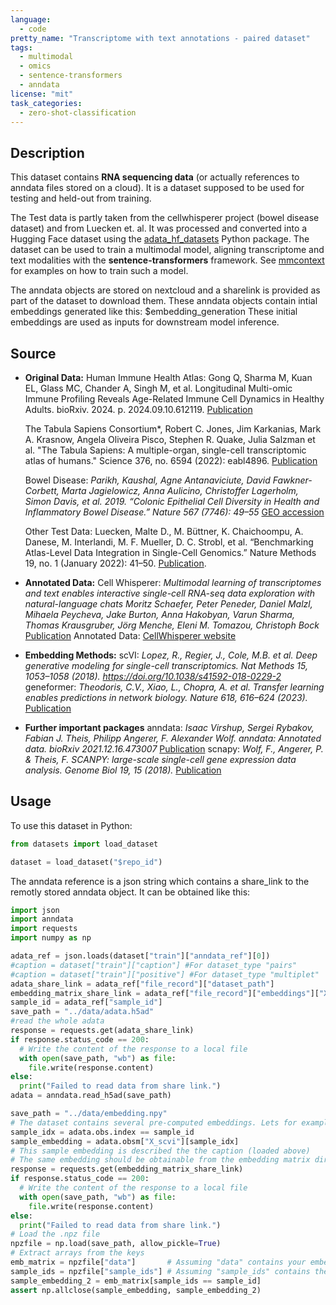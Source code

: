 ```yaml
---
language:
  - code
pretty_name: "Transcriptome with text annotations - paired dataset"
tags:
  - multimodal
  - omics
  - sentence-transformers
  - anndata
license: "mit"
task_categories:
  - zero-shot-classification
---
```


## Description

This dataset contains **RNA sequencing data** (or actually references to anndata files stored on a cloud). It is a dataset supposed to be used for testing and held-out from training.

The Test data is partly taken from the cellwhisperer project (bowel disease dataset) and from Luecken et. al.
It was processed and converted into a Hugging Face dataset using the [adata_hf_datasets](https://github.com/mengerj/adata_hf_datasets) Python package.
The dataset can be used to train a multimodal model, aligning transcriptome and text modalities with the **sentence-transformers** framework.
See [mmcontext](https://github.com/mengerj/mmcontext) for examples on how to train such a model.

The anndata objects are stored on nextcloud and a sharelink is provided as part of the dataset to download them. These anndata objects contain
intial embeddings generated like this: $embedding_generation
These initial embeddings are used as inputs for downstream model inference.

## Source

- **Original Data:**
  Human Immune Health Atlas: Gong Q, Sharma M, Kuan EL, Glass MC, Chander A, Singh M, et al. Longitudinal Multi-omic Immune Profiling Reveals Age-Related Immune Cell Dynamics in Healthy Adults. bioRxiv. 2024. p. 2024.09.10.612119.
  [Publication](doi:10.1101/2024.09.10.612119)

  The Tabula Sapiens Consortium\*, Robert C. Jones, Jim Karkanias, Mark A. Krasnow, Angela Oliveira Pisco, Stephen R. Quake, Julia Salzman et al. "The Tabula Sapiens: A multiple-organ, single-cell transcriptomic atlas of humans." Science 376, no. 6594 (2022): eabl4896. [Publication](10.1126/science.abl4896)

  Bowel Disease: _Parikh, Kaushal, Agne Antanaviciute, David Fawkner-Corbett, Marta Jagielowicz, Anna Aulicino, Christoffer Lagerholm, Simon Davis, et al. 2019. “Colonic Epithelial Cell Diversity in Health and Inflammatory Bowel Disease.” Nature 567 (7746): 49–55_
  [GEO accession](https://www.ncbi.nlm.nih.gov/geo/query/acc.cgi?acc=GSE116222)

  Other Test Data: Luecken, Malte D., M. Büttner, K. Chaichoompu, A. Danese, M. Interlandi, M. F. Mueller, D. C. Strobl, et al. “Benchmarking Atlas-Level Data Integration in Single-Cell Genomics.” Nature Methods 19, no. 1 (January 2022): 41–50.
  [Publication](https://doi.org/10.1038/s41592-021-01336-8).

- **Annotated Data:**
  Cell Whisperer: _Multimodal learning of transcriptomes and text enables interactive single-cell RNA-seq data exploration with natural-language chats_
  _Moritz Schaefer, Peter Peneder, Daniel Malzl, Mihaela Peycheva, Jake Burton, Anna Hakobyan, Varun Sharma, Thomas Krausgruber, Jörg Menche, Eleni M. Tomazou, Christoph Bock_
  [Publication](https://doi.org/10.1101/2024.10.15.618501)
  Annotated Data: [CellWhisperer website](https://cellwhisperer.bocklab.org/)
- **Embedding Methods:**
  scVI: _Lopez, R., Regier, J., Cole, M.B. et al. Deep generative modeling for single-cell transcriptomics. Nat Methods 15, 1053–1058 (2018). https://doi.org/10.1038/s41592-018-0229-2_
  geneformer: _Theodoris, C.V., Xiao, L., Chopra, A. et al. Transfer learning enables predictions in network biology. Nature 618, 616–624 (2023)._ [Publication](https://doi.org/10.1038/s41586-023-06139-9)
- **Further important packages**
  anndata: _Isaac Virshup, Sergei Rybakov, Fabian J. Theis, Philipp Angerer, F. Alexander Wolf. anndata: Annotated data. bioRxiv 2021.12.16.473007_
  [Publication](https://doi.org/10.1101/2021.12.16.473007)
  scnapy: _Wolf, F., Angerer, P. & Theis, F. SCANPY: large-scale single-cell gene expression data analysis. Genome Biol 19, 15 (2018)._
  [Publication](https://doi.org/10.1186/s13059-017-1382-0)

## Usage

To use this dataset in Python:

```python
from datasets import load_dataset

dataset = load_dataset("$repo_id")
```

The anndata reference is a json string which contains a share_link to the remotly stored anndata object. It can be obtained like this:

```python
import json
import anndata
import requests
import numpy as np

adata_ref = json.loads(dataset["train"]["anndata_ref"][0])
#caption = dataset["train"]["caption"] #For dataset_type "pairs"
#caption = dataset["train"]["positive"] #For dataset_type "multiplet"
adata_share_link = adata_ref["file_record"]["dataset_path"]
embedding_matrix_share_link = adata_ref["file_record"]["embeddings"]["X_scvi"] #directly access a seperatly stored embedding matrix
sample_id = adata_ref["sample_id"]
save_path = "../data/adata.h5ad"
#read the whole adata
response = requests.get(adata_share_link)
if response.status_code == 200:
  # Write the content of the response to a local file
  with open(save_path, "wb") as file:
    file.write(response.content)
else:
  print("Failed to read data from share link.")
adata = anndata.read_h5ad(save_path)

save_path = "../data/embedding.npy"
# The dataset contains several pre-computed embeddings. Lets for example get the embeddings computed with "scvi":
sample_idx = adata.obs.index == sample_id
sample_embedding = adata.obsm["X_scvi"][sample_idx]
# This sample embedding is described the the caption (loaded above)
# The same embedding should be obtainable from the embedding matrix directly
response = requests.get(embedding_matrix_share_link)
if response.status_code == 200:
  # Write the content of the response to a local file
  with open(save_path, "wb") as file:
    file.write(response.content)
else:
  print("Failed to read data from share link.")
# Load the .npz file
npzfile = np.load(save_path, allow_pickle=True)
# Extract arrays from the keys
emb_matrix = npzfile["data"]       # Assuming "data" contains your embeddings
sample_ids = npzfile["sample_ids"] # Assuming "sample_ids" contains the corresponding sample IDs
sample_embedding_2 = emb_matrix[sample_ids == sample_id]
assert np.allclose(sample_embedding, sample_embedding_2)
```
